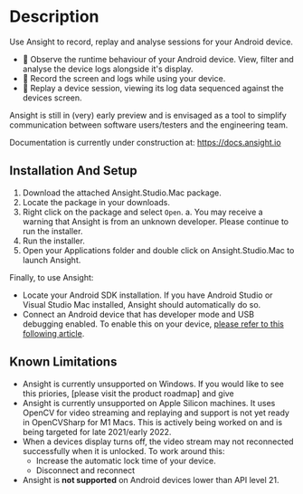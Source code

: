 # Description
Use Ansight to record, replay and analyse sessions for your Android device.

* 👀 Observe the runtime behaviour of your Android device. View, filter and analyse the device logs alongside it's display.
* 🎥 Record the screen and logs while using your device.
* 📼 Replay a device session, viewing its log data sequenced against the devices screen.

Ansight is still in (very) early preview and is envisaged as a tool to simplify communication between software users/testers and the engineering team.

Documentation is currently under construction at: https://docs.ansight.io

## Installation And Setup

 1. Download the attached Ansight.Studio.Mac package.
 2. Locate the package in your downloads.
 3. Right click on the package and select `Open`.
   a. You may receive a warning that Ansight is from an unknown developer. Please continue to run the installer.
 4. Run the installer.
 5. Open your Applications folder and double click on Ansight.Studio.Mac to launch Ansight. 

Finally, to use Ansight:

 * Locate your Android SDK installation. If you have Android Studio or Visual Studio Mac installed, Ansight should automatically do so.
 * Connect an Android device that has developer mode and USB debugging enabled. To enable this on your device, [please refer to this following article](https://developer.android.com/studio/debug/dev-options#enable).

## Known Limitations

 * Ansight is currently unsupported on Windows. If you would like to see this priories, [please visit the product roadmap] and give
 * Ansight is currently unsupported on Apple Silicon machines. It uses OpenCV for video streaming and replaying and support is not yet ready in OpenCVSharp for M1 Macs. This is actively being worked on and is being targeted for late 2021/early 2022.
 * When a devices display turns off, the video stream may not reconnected successfully when it is unlocked. To work around this:
   * Increase the automatic lock time of your device.
   * Disconnect and reconnect
 * Ansight is **not supported** on Android devices lower than API level 21.
